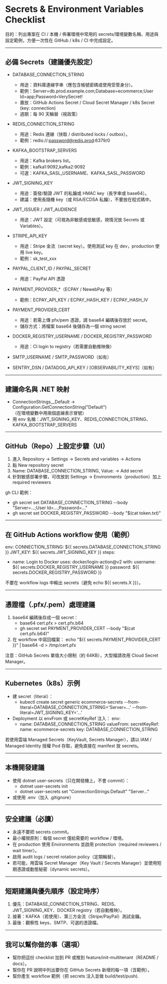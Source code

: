 # Secrets & Environment Variables Checklist

目的：列出專案在 CI / 本機 / 佈署環境中常用的 secrets/環境變數名稱、用途與設定範例，方便一次性在 GitHub / k8s / CI 中完成設定。

---

## 必備 Secrets（建議優先設定）
- DATABASE_CONNECTION_STRING  
  - 用途：資料庫連線字串（應包含帳號密碼或使用受管身分）。  
  - 範例：Server=db.prod.example.com;Database=ecommerce;User Id=app;Password=VerySecret!  
  - 置放：GitHub Actions Secret / Cloud Secret Manager / k8s Secret (key: connection)  
  - 週期：每 90 天輪替（視政策）

- REDIS_CONNECTION_STRING  
  - 用途：Redis 連線（快取 / distributed locks / outbox）。  
  - 範例：redis://:password@redis.prod:6379/0

- KAFKA_BOOTSTRAP_SERVERS  
  - 用途：Kafka brokers list。  
  - 範例：kafka1:9092,kafka2:9092  
  - 可選：KAFKA_SASL_USERNAME、KAFKA_SASL_PASSWORD

- JWT_SIGNING_KEY  
  - 用途：簽發/驗證 JWT 的私鑰或 HMAC key（長字串或 base64）。  
  - 建議：使用長隨機 key（或 RSA/ECDSA 私鑰），不要放在程式碼中。

- JWT_ISSUER / JWT_AUDIENCE  
  - 用途：JWT 設定（可視為非敏感或低敏感，視情況放 Secrets 或 Variables）。

- STRIPE_API_KEY  
  - 用途：Stripe 金流（secret key）。使用測試 key 在 dev，production 使用 live key。  
  - 範例：sk_test_xxx

- PAYPAL_CLIENT_ID / PAYPAL_SECRET  
  - 用途：PayPal API 憑證

- PAYMENT_PROVIDER_*（ECPAY / NewebPay 等）  
  - 範例：ECPAY_API_KEY / ECPAY_HASH_KEY / ECPAY_HASH_IV

- PAYMENT_PROVIDER_CERT  
  - 用途：若需上傳 pfx/pem 憑證，請 base64 編碼後存放於 secret。  
  - 儲存方式：將檔案 base64 後儲存為一個 string secret

- DOCKER_REGISTRY_USERNAME / DOCKER_REGISTRY_PASSWORD  
  - 用途：CI login to registry（若需要自動推映像）

- SMTP_USERNAME / SMTP_PASSWORD（如有）  
- SENTRY_DSN / DATADOG_API_KEY / [OBSERVABILITY_KEYS]（如有）

---

## 建議命名與 .NET 映射
- ConnectionStrings__Default -> Configuration.GetConnectionString("Default")  
 （在環境變數中用兩個底線表示冒號）
- 用 env 名稱：JWT_SIGNING_KEY、REDIS_CONNECTION_STRING、KAFKA_BOOTSTRAP_SERVERS

---

## GitHub（Repo）上設定步驟（UI）
1. 進入 Repository → Settings → Secrets and variables → Actions  
2. 點 New repository secret  
3. Name: DATABASE_CONNECTION_STRING, Value: <value> → Add secret  
4. 針對敏感部署步驟，可改放到 Settings → Environments（production）加上 required reviewers

gh CLI 範例：
- gh secret set DATABASE_CONNECTION_STRING --body "Server=...;User Id=...;Password=..."
- gh secret set DOCKER_REGISTRY_PASSWORD --body "$(cat token.txt)"

---

## 在 GitHub Actions workflow 使用（範例）
env:
  CONNECTION_STRING: ${{ secrets.DATABASE_CONNECTION_STRING }}
  JWT_KEY: ${{ secrets.JWT_SIGNING_KEY }}
steps:
  - name: Login to Docker
    uses: docker/login-action@v2
    with:
      username: ${{ secrets.DOCKER_REGISTRY_USERNAME }}
      password: ${{ secrets.DOCKER_REGISTRY_PASSWORD }}

不要在 workflow logs 中輸出 secrets（避免 echo ${{ secrets.X }}）。

---

## 憑證檔（.pfx/.pem）處理建議
1. base64 編碼後存成一個 secret：
   - base64 cert.pfx > cert.pfx.b64
   - gh secret set PAYMENT_PROVIDER_CERT --body "$(cat cert.pfx.b64)"
2. 在 workflow 中寫回檔案：
echo "${{ secrets.PAYMENT_PROVIDER_CERT }}" | base64 -d > /tmp/cert.pfx

注意：GitHub Secrets 單值大小限制（約 64KB），大型檔請改用 Cloud Secret Manager。

---

## Kubernetes（k8s）示例
- 建 secret（literal）：
  - kubectl create secret generic ecommerce-secrets --from-literal=DATABASE_CONNECTION_STRING='Server=...' --from-literal=JWT_SIGNING_KEY='...'
- Deployment 以 envFrom 或 secretKeyRef 注入：
env:
  - name: DATABASE_CONNECTION_STRING
    valueFrom:
      secretKeyRef:
        name: ecommerce-secrets
        key: DATABASE_CONNECTION_STRING

若使用雲端 Managed Secrets（KeyVault, Secrets Manager），請以 IAM / Managed Identity 授權 Pod 存取，避免直接在 manifest 放 secrets。

---

## 本機開發建議
- 使用 dotnet user-secrets（只在開發機上，不會 commit）：
  - dotnet user-secrets init
  - dotnet user-secrets set "ConnectionStrings:Default" "Server..."
- 或使用 .env（加入 .gitignore）

---

## 安全建議（必讀）
- 永遠不要把 secrets commit。  
- 最小權限原則：每個 secret 僅給需要的 workflow / 環境。  
- 在 production 使用 Environments 並啟用 protection（required reviewers / wait timer）。  
- 啟用 audit logs / secret rotation policy（定期輪替）。  
- 若可能，用雲端 Secret Manager（Key Vault / Secrets Manager）並使用短期憑證或動態秘密（dynamic secrets）。

---

## 短期建議與優先順序（設定時序）
1. 優先：DATABASE_CONNECTION_STRING、REDIS、JWT_SIGNING_KEY、DOCKER registry（若自動推映）。  
2. 接著：KAFKA（若使用）、第三方金流（Stripe/PayPal）測試金鑰。  
3. 最後：觀察性 keys、SMTP、可選的憑證檔。

---

## 我可以幫你做的事（選項）
- 幫你把這份 checklist 加到 PR 或推到 feature/init-multitenant（README / docs）。  
- 幫你在 PR 說明中列出要你在 GitHub Secrets 新增的每一項（含範例）。  
- 幫你產生 workflow 範例（把 secrets 注入並做 build/test/push).